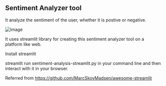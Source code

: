 ## Sentiment Analyzer tool

It analyze the sentiment of the user, whether it is postive or negative.

![image](https://user-images.githubusercontent.com/7239806/143547613-2e477624-0901-41d6-8f15-8bc994873099.png)

It uses streamlit library for creating this sentiment analyzer tool on a platform like web.

Install streamlit

streamlit run sentiment-analysis-streamlit.py in your command line and then interact with it in your browser.

Referred from https://github.com/MarcSkovMadsen/awesome-streamlit

